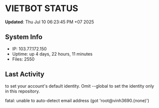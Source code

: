 # VIETBOT STATUS
**Updated**: Thu Jul 10 06:23:45 PM +07 2025

## System Info
- IP: 103.77.172.150
- Uptime: up 4 days, 22 hours, 11 minutes
- Files: 2550

## Last Activity

to set your account's default identity.
Omit --global to set the identity only in this repository.

fatal: unable to auto-detect email address (got 'root@vinh3690.(none)')
